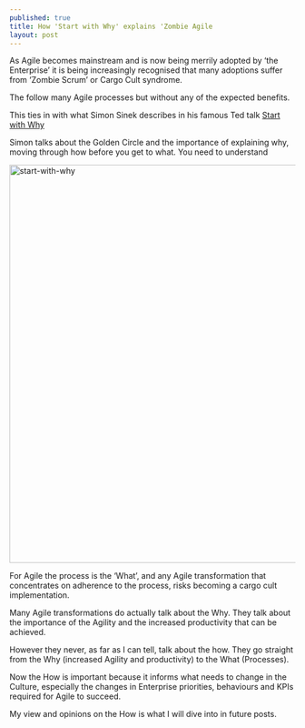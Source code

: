 ```yaml
---
published: true
title: How 'Start with Why' explains 'Zombie Agile
layout: post
---
```

As Agile becomes mainstream and is now being merrily adopted by ‘the Enterprise’ it is being increasingly recognised that many adoptions suffer from ‘Zombie Scrum’ or Cargo Cult syndrome.

The follow many Agile processes but without any of the expected benefits.

This ties in with what Simon Sinek describes in his famous Ted talk [Start with Why](https://www.ted.com/talks/simon_sinek_how_great_leaders_inspire_action?language=en)

Simon talks about the Golden Circle and the importance of explaining why, moving through how before you get to what. You need to understand 

<img width="1050" height="700" src="http://maccg.com/wp-content/uploads/2014/02/start-with-why.png" class="attachment-big-size wp-post-image" alt="start-with-why">

For Agile the process is the ‘What’, and any Agile transformation that concentrates on adherence to the process, risks becoming a cargo cult implementation.

Many Agile transformations do actually talk about the Why. They talk about the importance of the Agility and the increased productivity that can be achieved.

However they never, as far as I can tell, talk about the how. They go straight from the Why (increased Agility and productivity) to the What (Processes).

Now the How is important because it informs what needs to change in the Culture, especially the changes in Enterprise priorities, behaviours and KPIs required for Agile to succeed.

My view and opinions on the How is what I will dive into in future posts.